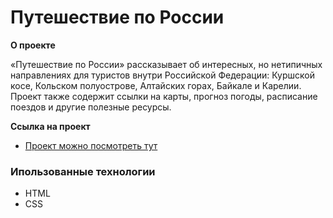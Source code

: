 # Путешествие по России

**О проекте**

«Путешествие по России» рассказывает об интересных, но нетипичных направлениях для туристов внутри Российской Федерации: Куршской косе, Кольском полуострове, Алтайских горах, Байкале и Карелии. Проект также содержит ссылки на карты, прогноз погоды, расписание поездов и другие полезные ресурсы.

**Ссылка на проект**

* [Проект можно посмотреть тут](https://virshin.github.io/russian-travel/)

### Ипользованные технологии
* HTML
* CSS
